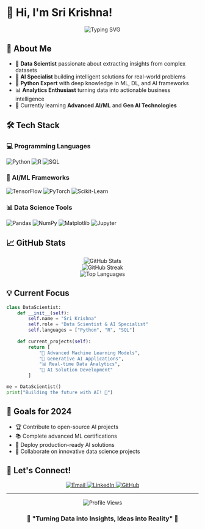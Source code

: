 # 👋 Hi, I'm Sri Krishna!

<div align="center">
  <img src="https://readme-typing-svg.demolab.com?font=Fira+Code&size=30&pause=1000&color=2E9EF7&center=true&vCenter=true&width=600&lines=Data+Scientist+%7C+AI+Specialist;Python+Expert+%7C+Problem+Solver;Building+AI+Solutions" alt="Typing SVG" />
</div>

## 🚀 About Me

- 🔬 **Data Scientist** passionate about extracting insights from complex datasets
- 🤖 **AI Specialist** building intelligent solutions for real-world problems
- 🐍 **Python Expert** with deep knowledge in ML, DL, and AI frameworks
- 📊 **Analytics Enthusiast** turning data into actionable business intelligence
- 🌱 Currently learning **Advanced AI/ML** and **Gen AI Technologies**

## 🛠️ Tech Stack

### 💻 Programming Languages
![Python](https://img.shields.io/badge/Python-3776AB?style=for-the-badge&logo=python&logoColor=white)
![R](https://img.shields.io/badge/R-276DC3?style=for-the-badge&logo=r&logoColor=white)
![SQL](https://img.shields.io/badge/SQL-4479A1?style=for-the-badge&logo=postgresql&logoColor=white)

### 🤖 AI/ML Frameworks
![TensorFlow](https://img.shields.io/badge/TensorFlow-FF6F00?style=for-the-badge&logo=tensorflow&logoColor=white)
![PyTorch](https://img.shields.io/badge/PyTorch-EE4C2C?style=for-the-badge&logo=pytorch&logoColor=white)
![Scikit-Learn](https://img.shields.io/badge/scikit--learn-F7931E?style=for-the-badge&logo=scikit-learn&logoColor=white)

### 📊 Data Science Tools
![Pandas](https://img.shields.io/badge/Pandas-150458?style=for-the-badge&logo=pandas&logoColor=white)
![NumPy](https://img.shields.io/badge/NumPy-013243?style=for-the-badge&logo=numpy&logoColor=white)
![Matplotlib](https://img.shields.io/badge/Matplotlib-11557c?style=for-the-badge)
![Jupyter](https://img.shields.io/badge/Jupyter-F37626?style=for-the-badge&logo=jupyter&logoColor=white)

## 📈 GitHub Stats

<div align="center">
  <img src="https://github-readme-stats.vercel.app/api?username=somayajulukrishna020-lang&show_icons=true&theme=tokyonight&hide_border=true&count_private=true" alt="GitHub Stats" />
</div>

<div align="center">
  <img src="https://github-readme-streak-stats.herokuapp.com/?user=somayajulukrishna020-lang&theme=tokyonight&hide_border=true" alt="GitHub Streak" />
</div>

<div align="center">
  <img src="https://github-readme-stats.vercel.app/api/top-langs/?username=somayajulukrishna020-lang&layout=compact&theme=tokyonight&hide_border=true" alt="Top Languages" />
</div>

## 💡 Current Focus

```python
class DataScientist:
    def __init__(self):
        self.name = "Sri Krishna"
        self.role = "Data Scientist & AI Specialist"
        self.languages = ["Python", "R", "SQL"]
        
    def current_projects(self):
        return [
            "🔬 Advanced Machine Learning Models",
            "🤖 Generative AI Applications", 
            "📊 Real-time Data Analytics",
            "🎯 AI Solution Development"
        ]

me = DataScientist()
print("Building the future with AI! 🚀")
```

## 🎯 Goals for 2024

- 🏆 Contribute to open-source AI projects
- 📚 Complete advanced ML certifications
- 🚀 Deploy production-ready AI solutions
- 🤝 Collaborate on innovative data science projects

## 🤝 Let's Connect!

<div align="center">
  <a href="mailto:somayajulukrushna020@gmail.com">
    <img src="https://img.shields.io/badge/Email-D14836?style=for-the-badge&logo=gmail&logoColor=white" alt="Email" />
  </a>
  <a href="https://www.linkedin.com/in/sri-krishna-kolluri/">
    <img src="https://img.shields.io/badge/LinkedIn-0077B5?style=for-the-badge&logo=linkedin&logoColor=white" alt="LinkedIn" />
  </a>
  <a href="https://github.com/somayajulukrishna020-lang">
    <img src="https://img.shields.io/badge/GitHub-100000?style=for-the-badge&logo=github&logoColor=white" alt="GitHub" />
  </a>
</div>

---

<div align="center">
  <img src="https://komarev.com/ghpvc/?username=somayajulukrishna020-lang&color=blueviolet&style=for-the-badge" alt="Profile Views" />
</div>

<div align="center">
  <h3>💫 "Turning Data into Insights, Ideas into Reality" 💫</h3>
</div>